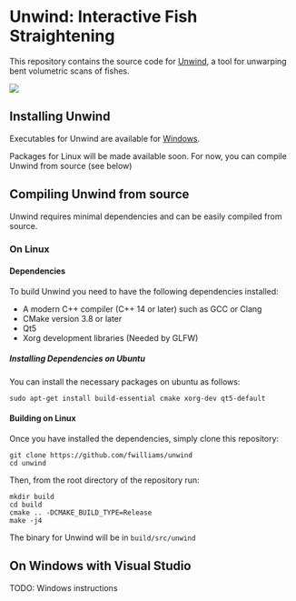 # Unwind: Interactive Fish Straightening

This repository contains the source code for [Unwind](https://cs.nyu.edu/~francisw/files/unwind.pdf), a tool for unwarping bent volumetric scans of fishes.

![](https://github.com/fwilliams/unwind/blob/master/img/teaser.png)

## Installing Unwind
Executables for Unwind are available for [Windows](https://drive.google.com/open?id=1sMOADLW4UndNcVG1y5wLlFNg16LJLoGY). 

Packages for Linux will be made available soon. For now, you can compile Unwind from source (see below)

## Compiling Unwind from source
Unwind requires minimal dependencies and can be easily compiled from source.

### On Linux

#### Dependencies
To build Unwind you need to have the following dependencies installed:
* A modern C++ compiler (C++ 14 or later) such as GCC or Clang
* CMake version 3.8 or later
* Qt5 
* Xorg development libraries (Needed by GLFW)

##### Installing Dependencies on Ubuntu
You can install the necessary packages on ubuntu as follows:
```
sudo apt-get install build-essential cmake xorg-dev qt5-default
```

#### Building on Linux
Once you have installed the dependencies, simply clone this repository:
```
git clone https://github.com/fwilliams/unwind
cd unwind
```

Then, from the root directory of the repository run:
```
mkdir build
cd build
cmake .. -DCMAKE_BUILD_TYPE=Release
make -j4
```

The binary for Unwind will be in `build/src/unwind`

## On Windows with Visual Studio
TODO: Windows instructions
